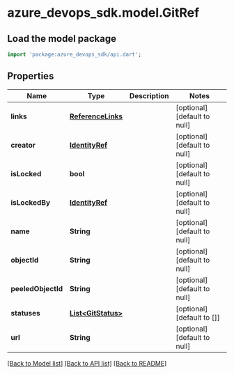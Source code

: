 # azure_devops_sdk.model.GitRef

## Load the model package
```dart
import 'package:azure_devops_sdk/api.dart';
```

## Properties
Name | Type | Description | Notes
------------ | ------------- | ------------- | -------------
**links** | [**ReferenceLinks**](ReferenceLinks.md) |  | [optional] [default to null]
**creator** | [**IdentityRef**](IdentityRef.md) |  | [optional] [default to null]
**isLocked** | **bool** |  | [optional] [default to null]
**isLockedBy** | [**IdentityRef**](IdentityRef.md) |  | [optional] [default to null]
**name** | **String** |  | [optional] [default to null]
**objectId** | **String** |  | [optional] [default to null]
**peeledObjectId** | **String** |  | [optional] [default to null]
**statuses** | [**List&lt;GitStatus&gt;**](GitStatus.md) |  | [optional] [default to []]
**url** | **String** |  | [optional] [default to null]

[[Back to Model list]](../README.md#documentation-for-models) [[Back to API list]](../README.md#documentation-for-api-endpoints) [[Back to README]](../README.md)


